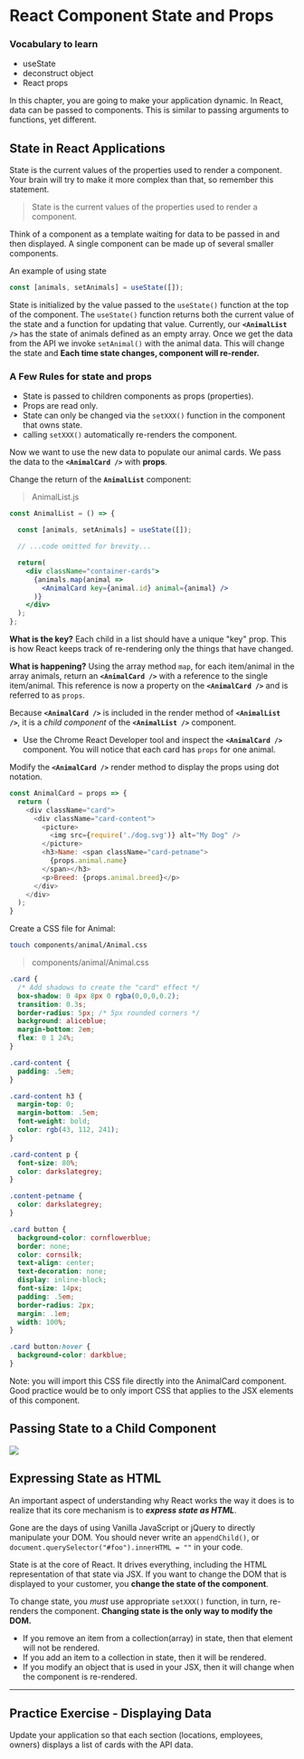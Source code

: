# React Component State and Props

### Vocabulary to learn
* useState
* deconstruct object
* React props


In this chapter, you are going to make your application dynamic. In React, data can be passed to components. This is similar to passing arguments to functions, yet different.

## State in React Applications

State is the current values of the properties used to render a component. Your brain will try to make it more complex than that, so remember this statement.

> State is the current values of the properties used to render a component.

Think of a component as a template waiting for data to be passed in and then displayed. A single component can be made up of several smaller components.

An example of using state

```js
const [animals, setAnimals] = useState([]);
```

State is initialized by the value passed to the `useState()` function at the top of the component. The `useState()` function returns both the current value of the state and a function for updating that value. Currently, our **`<AnimalList />`** has the state of animals defined as an empty array. Once we get the data from the API we invoke `setAnimal()` with the animal data. This will change the state and **Each time state changes, component will re-render.**

### A Few Rules for state and props

* State is passed to children components as props (properties).
* Props are read only.
* State can only be changed via the `setXXX()` function in the component that owns state.
* calling `setXXX()` automatically re-renders the component.


Now we want to use the new data to populate our animal cards. We pass the data to the **`<AnimalCard />`** with **props**.

Change the return of the **`AnimalList`** component:

> AnimalList.js

```jsx
const AnimalList = () => {

  const [animals, setAnimals] = useState([]);

  // ...code omitted for brevity...

  return(
    <div className="container-cards">
      {animals.map(animal =>
        <AnimalCard key={animal.id} animal={animal} />
      )}
    </div>
  );
};
```

**What is the key?** Each child in a list should have a unique "key" prop. This is how React keeps track of re-rendering only the things that have changed.

**What is happening?** Using the array method `map`, for each item/animal in the array animals, return an **`<AnimalCard />`** with a reference to the single item/animal. This reference is now a property on the **`<AnimalCard />`** and is referred to as `props`.

Because **`<AnimalCard />`** is included in the render method of **`<AnimalList />`**, it is a  _child component_ of the **`<AnimalList />`** component.

* Use the Chrome React Developer tool and inspect the **`<AnimalCard />`** component. You will notice that each card has `props` for one animal.

Modify the **`<AnimalCard />`** render method to display the props using dot notation.

```js
const AnimalCard = props => {
  return (
    <div className="card">
      <div className="card-content">
        <picture>
          <img src={require('./dog.svg')} alt="My Dog" />
        </picture>
        <h3>Name: <span className="card-petname">
          {props.animal.name}
        </span></h3>
        <p>Breed: {props.animal.breed}</p>
      </div>
    </div>
  );
}
```

Create a CSS file for Animal:

```sh
touch components/animal/Animal.css
```

> components/animal/Animal.css

```css
.card {
  /* Add shadows to create the "card" effect */
  box-shadow: 0 4px 8px 0 rgba(0,0,0,0.2);
  transition: 0.3s;
  border-radius: 5px; /* 5px rounded corners */
  background: aliceblue;
  margin-bottom: 2em;
  flex: 0 1 24%;
}

.card-content {
  padding: .5em;
}

.card-content h3 {
  margin-top: 0;
  margin-bottom: .5em;
  font-weight: bold;
  color: rgb(43, 112, 241);
}

.card-content p {
  font-size: 80%;
  color: darkslategrey;
}

.content-petname {
  color: darkslategrey;
}

.card button {
  background-color: cornflowerblue;
  border: none;
  color: cornsilk;
  text-align: center;
  text-decoration: none;
  display: inline-block;
  font-size: 14px;
  padding: .5em;
  border-radius: 2px;
  margin: .1em;
  width: 100%;
}

.card button:hover {
  background-color: darkblue;
}
```

Note: you will import this CSS file directly into the AnimalCard component. Good practice would be to only import CSS that applies to the JSX elements of this component.

## Passing State to a Child Component

![](./images/state-propagation-visual.png)

## Expressing State as HTML

An important aspect of understanding why React works the way it does is to realize that its core mechanism is to **_express state as HTML_**.

Gone are the days of using Vanilla JavaScript or jQuery to directly manipulate your DOM. You should never write an `appendChild()`, or `document.querySelector("#foo").innerHTML = ""` in your code.

State is at the core of React. It drives everything, including the HTML representation of that state via JSX. If you want to change the DOM that is displayed to your customer, you **change the state of the component**.

To change state, you _must_ use appropriate `setXXX()` function, in turn, re-renders the component. **Changing state is the only way to modify the DOM.**

* If you remove an item from a collection(array) in state, then that element will not be rendered.
* If you add an item to a collection in state, then it will be rendered.
* If you modify an object that is used in your JSX, then it will change when the component is re-rendered.

---

## Practice Exercise - Displaying Data

Update your application so that each section (locations, employees, owners) displays a list of cards with the API data.
